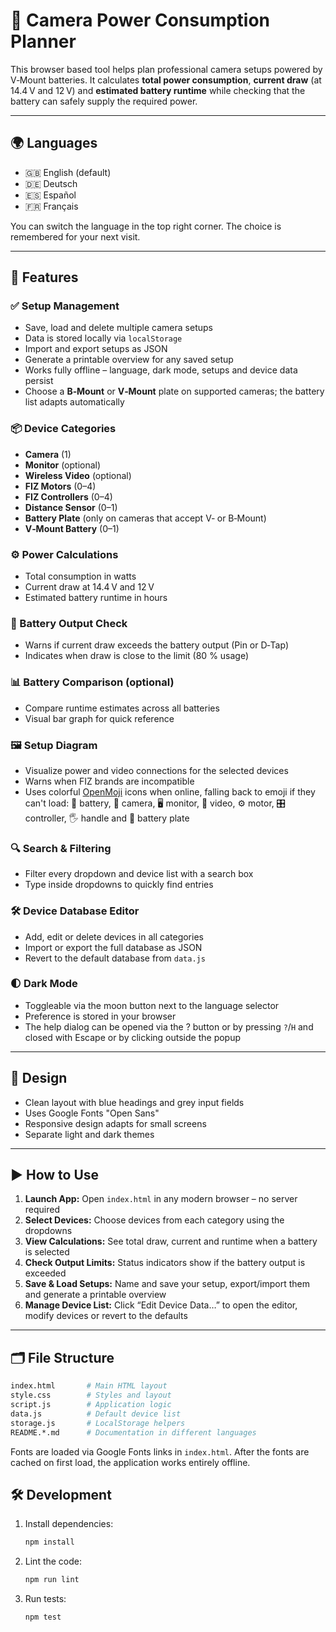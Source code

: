 # 🎥 Camera Power Consumption Planner

This browser based tool helps plan professional camera setups powered by V‑Mount batteries. It calculates **total power consumption**, **current draw** (at 14.4 V and 12 V) and **estimated battery runtime** while checking that the battery can safely supply the required power.

---

## 🌍 Languages
- 🇬🇧 English (default)
- 🇩🇪 Deutsch
- 🇪🇸 Español
- 🇫🇷 Français

You can switch the language in the top right corner. The choice is remembered for your next visit.

---

## 🔧 Features

### ✅ Setup Management
- Save, load and delete multiple camera setups
- Data is stored locally via `localStorage`
- Import and export setups as JSON
- Generate a printable overview for any saved setup
- Works fully offline – language, dark mode, setups and device data persist
- Choose a **B‑Mount** or **V‑Mount** plate on supported cameras; the battery list adapts automatically

### 📦 Device Categories
- **Camera** (1)
- **Monitor** (optional)
- **Wireless Video** (optional)
- **FIZ Motors** (0–4)
- **FIZ Controllers** (0–4)
- **Distance Sensor** (0–1)
- **Battery Plate** (only on cameras that accept V‑ or B‑Mount)
- **V‑Mount Battery** (0–1)

### ⚙️ Power Calculations
- Total consumption in watts
- Current draw at 14.4 V and 12 V
- Estimated battery runtime in hours

### 🔋 Battery Output Check
- Warns if current draw exceeds the battery output (Pin or D‑Tap)
- Indicates when draw is close to the limit (80 % usage)

### 📊 Battery Comparison (optional)
- Compare runtime estimates across all batteries
- Visual bar graph for quick reference

### 🖼 Setup Diagram
- Visualize power and video connections for the selected devices
- Warns when FIZ brands are incompatible
- Uses colorful [OpenMoji](https://openmoji.org/) icons when online, falling back to emoji if they can't load:
  🔋 battery, 🎥 camera, 🖥️ monitor, 📡 video, ⚙️ motor,
  🎛️ controller, 🖐️ handle and 🔌 battery plate

### 🔍 Search & Filtering
- Filter every dropdown and device list with a search box
- Type inside dropdowns to quickly find entries

### 🛠 Device Database Editor
- Add, edit or delete devices in all categories
- Import or export the full database as JSON
- Revert to the default database from `data.js`

### 🌓 Dark Mode
- Toggleable via the moon button next to the language selector
- Preference is stored in your browser
- The help dialog can be opened via the ? button or by pressing `?`/`H`
  and closed with Escape or by clicking outside the popup

---

## 🎨 Design
- Clean layout with blue headings and grey input fields
- Uses Google Fonts "Open Sans"
- Responsive design adapts for small screens
- Separate light and dark themes

---

## ▶️ How to Use
1. **Launch App:** Open `index.html` in any modern browser – no server required
2. **Select Devices:** Choose devices from each category using the dropdowns
3. **View Calculations:** See total draw, current and runtime when a battery is selected
4. **Check Output Limits:** Status indicators show if the battery output is exceeded
5. **Save & Load Setups:** Name and save your setup, export/import them and generate a printable overview
6. **Manage Device List:** Click “Edit Device Data…” to open the editor, modify devices or revert to the defaults

---

## 🗂️ File Structure
```bash
index.html       # Main HTML layout
style.css        # Styles and layout
script.js        # Application logic
data.js          # Default device list
storage.js       # LocalStorage helpers
README.*.md      # Documentation in different languages
```
Fonts are loaded via Google Fonts links in `index.html`.
After the fonts are cached on first load, the application works entirely offline.

## 🛠️ Development
1. Install dependencies:
   ```bash
   npm install
   ```
2. Lint the code:
   ```bash
   npm run lint
   ```
3. Run tests:
   ```bash
   npm test
   ```
